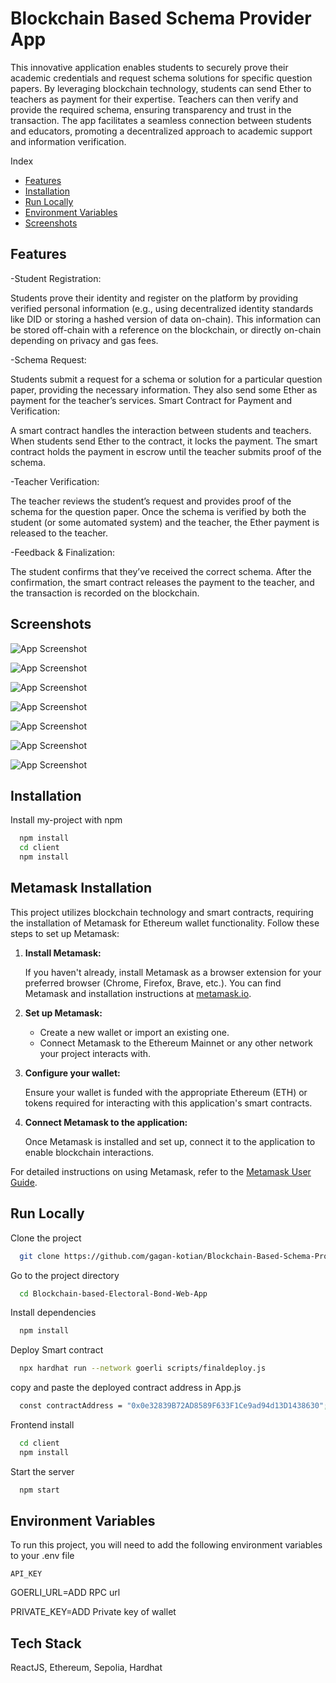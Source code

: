 # Blockchain Based Schema Provider App

This innovative application enables students to securely prove their academic credentials and request schema solutions for specific question papers. By leveraging blockchain technology, students can send Ether to teachers as payment for their expertise. Teachers can then verify and provide the required schema, ensuring transparency and trust in the transaction. The app facilitates a seamless connection between students and educators, promoting a decentralized approach to academic support and information verification.

Index
- [Features](#Features)
- [Installation](#installation)
- [Run Locally](##RunLocally)
- [Environment Variables](##Environmentalvariables)
- [Screenshots](#Screenshots)
  

## Features

-Student Registration:

Students prove their identity and register on the platform by providing verified personal information (e.g., using decentralized identity standards like DID or storing a hashed version of data on-chain).
This information can be stored off-chain with a reference on the blockchain, or directly on-chain depending on privacy and gas fees.

-Schema Request:

Students submit a request for a schema or solution for a particular question paper, providing the necessary information.
They also send some Ether as payment for the teacher’s services.
Smart Contract for Payment and Verification:

A smart contract handles the interaction between students and teachers. When students send Ether to the contract, it locks the payment.
The smart contract holds the payment in escrow until the teacher submits proof of the schema.

-Teacher Verification:

The teacher reviews the student’s request and provides proof of the schema for the question paper.
Once the schema is verified by both the student (or some automated system) and the teacher, the Ether payment is released to the teacher.

-Feedback & Finalization:

The student confirms that they’ve received the correct schema.
After the confirmation, the smart contract releases the payment to the teacher, and the transaction is recorded on the blockchain.

## Screenshots

![App Screenshot](https://i.postimg.cc/26v9cYt4/schema.png)

![App Screenshot](https://i.postimg.cc/9Qm3DDns/schema2.png)

![App Screenshot](https://i.postimg.cc/jjBk42Mx/Meta-Mask-27-05-2024-22-07-53.png)

![App Screenshot](https://i.postimg.cc/9Qm3DDns/schema2.png)

![App Screenshot](https://i.postimg.cc/prQWtgmj/aaetherscan2.png)

![App Screenshot](https://i.postimg.cc/ZnN9v7CY/aaetherscan1.png)

![App Screenshot](https://i.postimg.cc/MHPwYKZ6/aaetherscan3.png)

## Installation

Install my-project with npm

```bash
  npm install
  cd client
  npm install
```
## Metamask Installation

This project utilizes blockchain technology and smart contracts, requiring the installation of Metamask for Ethereum wallet functionality. Follow these steps to set up Metamask:

1. **Install Metamask:**

   If you haven't already, install Metamask as a browser extension for your preferred browser (Chrome, Firefox, Brave, etc.). You can find Metamask and installation instructions at [metamask.io](https://metamask.io/).

2. **Set up Metamask:**

   - Create a new wallet or import an existing one.
   - Connect Metamask to the Ethereum Mainnet or any other network your project interacts with.

3. **Configure your wallet:**

   Ensure your wallet is funded with the appropriate Ethereum (ETH) or tokens required for interacting with this application's smart contracts.

4. **Connect Metamask to the application:**

   Once Metamask is installed and set up, connect it to the application to enable blockchain interactions.

For detailed instructions on using Metamask, refer to the [Metamask User Guide](https://metamask.zendesk.com/hc/en-us/categories/360001824191).

## Run Locally

Clone the project

```bash
  git clone https://github.com/gagan-kotian/Blockchain-Based-Schema-Provider-App.git
```

Go to the project directory

```bash
  cd Blockchain-based-Electoral-Bond-Web-App
```

Install dependencies

```bash
  npm install
```
Deploy Smart contract
```bash
  npx hardhat run --network goerli scripts/finaldeploy.js
```
copy and paste the deployed contract address in App.js
```bash
  const contractAddress = "0x0e32839B72AD8589F633F1Ce9ad94d13D1438630";
```

Frontend install

```bash
  cd client
  npm install
```

Start the server

```bash
  npm start
```


## Environment Variables

To run this project, you will need to add the following environment variables to your .env file

`API_KEY`

GOERLI_URL=ADD RPC url

PRIVATE_KEY=ADD Private key of wallet

## Tech Stack

ReactJS,
Ethereum,
Sepolia,
Hardhat
